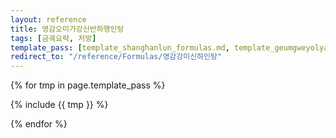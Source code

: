 ```yaml
---
layout: reference
title: 영감오미가강신반하행인탕
tags: [금궤요략, 처방]
template_pass: [template_shanghanlun_formulas.md, template_geumgweyolyag_formulas.md, template_etc_formulas.md]
redirect_to: "/reference/Formulas/영감강미신하인탕"
---
```


{% for tmp in page.template_pass %}

{% include {{ tmp }} %}

{% endfor %}
